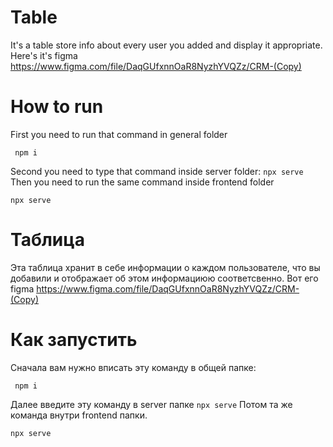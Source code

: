 # Table
  It's a table store info about every user you added and display it appropriate. 
Here's it's figma https://www.figma.com/file/DaqGUfxnnOaR8NyzhYVQZz/CRM-(Copy)
# How to run
  First you need to run that command in general folder
   ```
    npm i
   ```
  Second you need to type that command inside server folder:
    ```
    npx serve
    ```
   Then you need to run the same command inside frontend folder
   ```
   npx serve
   ```

# Таблица
  Эта таблица хранит в себе информации о каждом пользователе, что вы добавили и отображает об этом информациюю соответсвенно. 
Вот его figma https://www.figma.com/file/DaqGUfxnnOaR8NyzhYVQZz/CRM-(Copy)
  
# Как запустить
  Сначала вам нужно вписать эту команду в общей папке:
   ```
    npm i
   ```
   Далее введите эту команду в server папке
    ```
    npx serve
    ```
    Потом та же команда внутри frontend папки.
   ```
   npx serve
   ```
